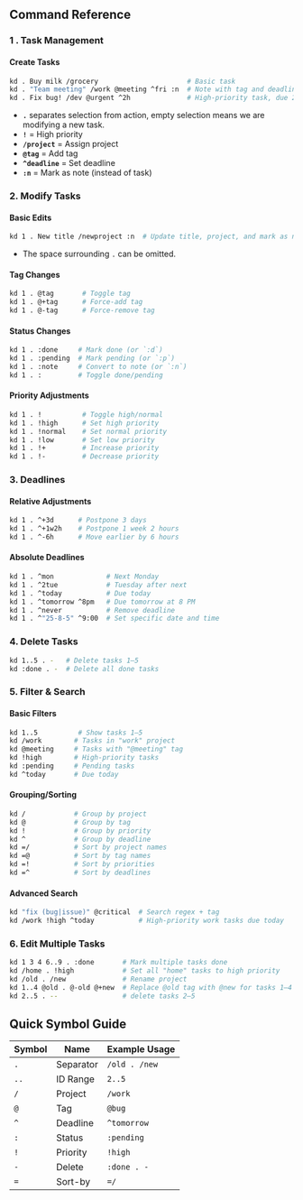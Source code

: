 ## **Command Reference**

### **1 . Task Management**

#### **Create Tasks**
```bash
kd . Buy milk /grocery                      # Basic task
kd . "Team meeting" /work @meeting ^fri :n  # Note with tag and deadline
kd . Fix bug! /dev @urgent ^2h              # High-priority task, due 2 hours from now
```
- **`.`** separates selection from action,
  empty selection means we are modifying a new task.
- **`!`** = High priority
- **`/project`** = Assign project
- **`@tag`** = Add tag
- **`^deadline`** = Set deadline
- **`:n`** = Mark as note (instead of task)

### **2. Modify Tasks**
#### **Basic Edits**
```bash
kd 1 . New title /newproject :n  # Update title, project, and mark as note for task 1
```
- The space surrounding `.` can be omitted.
#### Tag Changes
```bash
kd 1 . @tag       # Toggle tag
kd 1 . @+tag      # Force-add tag
kd 1 . @-tag      # Force-remove tag
```
#### **Status Changes**
```bash
kd 1 . :done     # Mark done (or `:d`)
kd 1 . :pending  # Mark pending (or `:p`)
kd 1 . :note     # Convert to note (or `:n`)
kd 1 . :         # Toggle done/pending
```
#### **Priority Adjustments**
```bash
kd 1 . !          # Toggle high/normal
kd 1 . !high      # Set high priority
kd 1 . !normal    # Set normal priority
kd 1 . !low       # Set low priority
kd 1 . !+         # Increase priority
kd 1 . !-         # Decrease priority
```

### **3. Deadlines**
#### **Relative Adjustments**
```bash
kd 1 . ^+3d      # Postpone 3 days
kd 1 . ^+1w2h    # Postpone 1 week 2 hours
kd 1 . ^-6h      # Move earlier by 6 hours
```
#### **Absolute Deadlines**
```bash
kd 1 . ^mon             # Next Monday
kd 1 . ^2tue            # Tuesday after next
kd 1 . ^today           # Due today
kd 1 . ^tomorrow ^8pm   # Due tomorrow at 8 PM
kd 1 . ^never           # Remove deadline
kd 1 . ^"25-8-5" ^9:00  # Set specific date and time
```

### **4. Delete Tasks**
```bash
kd 1..5 . -   # Delete tasks 1–5
kd :done . -  # Delete all done tasks
```

### **5. Filter & Search**
#### **Basic Filters**
```bash
kd 1..5          # Show tasks 1–5
kd /work        # Tasks in "work" project
kd @meeting     # Tasks with "@meeting" tag
kd !high        # High-priority tasks
kd :pending     # Pending tasks
kd ^today       # Due today
```
#### **Grouping/Sorting**
```bash
kd /            # Group by project
kd @            # Group by tag
kd !            # Group by priority
kd ^            # Group by deadline
kd =/           # Sort by project names
kd =@           # Sort by tag names
kd =!           # Sort by priorities
kd =^           # Sort by deadlines
```
#### **Advanced Search**
```bash
kd "fix (bug|issue)" @critical  # Search regex + tag
kd /work !high ^today           # High-priority work tasks due today
```

### **6. Edit Multiple Tasks**
```bash
kd 1 3 4 6..9 . :done       # Mark multiple tasks done
kd /home . !high            # Set all "home" tasks to high priority
kd /old . /new              # Rename project
kd 1..4 @old . @-old @+new  # Replace @old tag with @new for tasks 1–4 with title starting with "fix" and has tag "@old"
kd 2..5 . --                # delete tasks 2–5
```

## **Quick Symbol Guide**

| Symbol | Name      | Example Usage   |
|--------|-----------|-----------------|
| `.`    | Separator | `/old . /new`   |
| `..`   | ID Range  | `2..5`          |
| `/`    | Project   | `/work`         |
| `@`    | Tag       | `@bug`          |
| `^`    | Deadline  | `^tomorrow`     |
| `:`    | Status    | `:pending`      |
| `!`    | Priority  | `!high`         |
| `-`    | Delete    | `:done . -`     |
| `=`    | Sort-by   | `=/`            |

